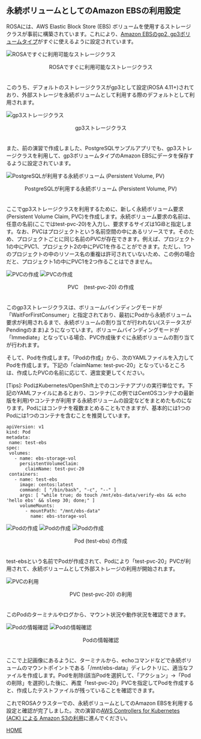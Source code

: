 ## 永続ボリュームとしてのAmazon EBSの利用設定

ROSAには、AWS Elastic Block Store (EBS) ボリュームを使用するストレージクラスが事前に構築されています。これにより、[Amazon EBSのgp2, gp3ボリュームタイプ](https://aws.amazon.com/jp/ebs/general-purpose/)がすぐに使えるように設定されています。

![ROSAですぐに利用可能なストレージクラス](./images/storage-class.png)
<div style="text-align: center;">ROSAですぐに利用可能なストレージクラス</div>　　

このうち、デフォルトのストレージクラスがgp3として設定(ROSA 4.11+)されており、外部ストレージを永続ボリュームとして利用する際のデフォルトとして利用されます。

![gp3ストレージクラス](./images/gp3.png)
<div style="text-align: center;">gp3ストレージクラス</div>　　

また、前の演習で作成しました、PostgreSQLサンプルアプリでも、gp3ストレージクラスを利用して、gp3ボリュームタイプのAmazon EBSにデータを保存するように設定されています。

![PostgreSQLが利用する永続ボリューム (Persistent Volume, PV)](./images/postgresql-pvc.png)
<div style="text-align: center;">PostgreSQLが利用する永続ボリューム (Persistent Volume, PV)</div>　

ここでgp3ストレージクラスを利用するために、新しく永続ボリューム要求(Persistent Volume Claim, PVC)を作成します。永続ボリューム要求の名前は、任意の名前(ここではtest-pvc-20)を入力し、要求するサイズは1GiBと指定します。なお、PVCはプロジェクトという名前空間の中にあるリソースです。そのため、プロジェクトごとに同じ名前のPVCが存在できます。例えば、プロジェクト1の中にPVC1、プロジェクト2の中にPVC1を作ることができます。ただし、1つのプロジェクトの中のリソース名の重複は許可されていないため、この例の場合だと、プロジェクト1の中にPVC1を2つ作ることはできません。

![PVCの作成](./images/pvc-create1.png)
![PVCの作成](./images/pvc-create2.png)
<div style="text-align: center;">PVC　(test-pvc-20) の作成</div>　　

このgp3ストレージクラスは、ボリュームバインディングモードが「WaitForFirstConsumer」と指定されており、最初にPodから永続ボリューム要求が利用されるまで、永続ボリュームの割り当てが行われない(ステータスがPendingのまま)ようになっています。ボリュームバインディングモードが「Immediate」となっている場合、PVC作成後すぐに永続ボリュームの割り当てが行われます。

そして、Podを作成します。「Podの作成」から、次のYAMLファイルを入力してPodを作成します。下記の「claimName: test-pvc-20」となっているところは、作成したPVCの名前に応じて、適宜変更してください。

\[Tips\]: PodはKubernetes/OpenShift上でのコンテナアプリの実行単位です。下記のYAMLファイルにあるとおり、コンテナ(この例ではCentOSコンテナの最新版を利用)やコンテナが利用する永続ボリュームの設定などをまとめたものになります。Podにはコンテナを複数まとめることもできますが、基本的には1つのPodには1つのコンテナを含むことを推奨しています。
```
apiVersion: v1
kind: Pod
metadata:
 name: test-ebs
spec:
 volumes:
   - name: ebs-storage-vol
     persistentVolumeClaim:
       claimName: test-pvc-20
 containers:
   - name: test-ebs
     image: centos:latest
     command: [ "/bin/bash", "-c", "--" ]
     args: [ "while true; do touch /mnt/ebs-data/verify-ebs && echo 'hello ebs' && sleep 30; done;" ]
     volumeMounts:
       - mountPath: "/mnt/ebs-data"
         name: ebs-storage-vol
```

![Podの作成](./images/pod-create1.png)
![Podの作成](./images/pod-create2.png)
![Podの作成](./images/pod-create3.png)
<div style="text-align: center;">Pod (test-ebs) の作成</div>　　

test-ebsという名前でPodが作成されて、Podにより「test-pvc-20」PVCが利用されて、永続ボリュームとして外部ストレージの利用が開始されます。

![PVCの利用](./images/pod-pvc.png)
<div style="text-align: center;">PVC (test-pvc-20) の利用</div>　　

このPodのターミナルやログから、マウント状況や動作状況を確認できます。

![Podの情報確認](./images/pod-log.png)
![Podの情報確認](./images/pod-terminal.png)
<div style="text-align: center;">Podの情報確認</div>　

ここで上記画像にあるように、ターミナルから、echoコマンドなどで永続ボリュームのマウントポイントである「/mnt/ebs-data」ディレクトリに、適当なファイルを作成します。Podを削除(該当Podを選択して、「アクション」->「Podの削除」を選択)した後に、再度「test-pvc-20」PVCを指定してPodを作成すると、作成したテストファイルが残っていることを確認できます。

これでROSAクラスターでの、永続ボリュームとしてのAmazon EBSを利用する設定と確認が完了しました。次の演習の[AWS Controllers for Kubernetes (ACK) による Amazon S3の利用](../rosa-ack-s3)に進んでください。

[HOME](../../README.md)
